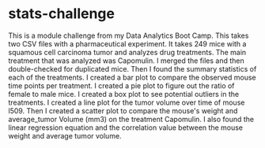 # stats-challenge
 This is a module challenge from my Data Analytics Boot Camp. 
 This takes two CSV files with a pharmaceutical experiment. 
 It takes 249 mice with a squamous cell carcinoma tumor and analyzes drug treatments.
 The main treatment that was analyzed was Capomulin. 
 I merged the files and then double-checked for duplicated mice. 
 Then I found the summary statistics of each of the treatments.
 I created a bar plot to compare the observed mouse time points per treatment.
 I created a pie plot to figure out the ratio of female to male mice.
 I created a box plot to see potential outliers in the treatments.
 I created a line plot for the tumor volume over time of mouse l509.
 Then I created a scatter plot to compare the mouse's weight and average_tumor Volume (mm3) on the treatment Capomulin.
 I also found the linear regression equation and the correlation value between the mouse weight and average tumor volume.
